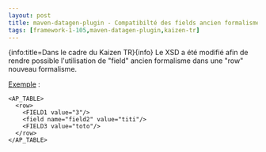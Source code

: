 ```yaml
---
layout: post
title: maven-datagen-plugin - Compatibilté des fields ancien formalisme dans le XSD
tags: [framework-1-105,maven-datagen-plugin,kaizen-tr]
---
```

{info:title=Dans le cadre du Kaizen TR}{info}
Le XSD a été modifié afin de rendre possible l'utilisation de "field" ancien formalisme dans une "row" nouveau formalisme.

<u>Exemple</u> :
```
<AP_TABLE>
  <row>
    <FIELD1 value="3"/>
    <field name="field2" value="titi"/>
    <FIELD3 value="toto"/>
  </row>
</AP_TABLE>
```